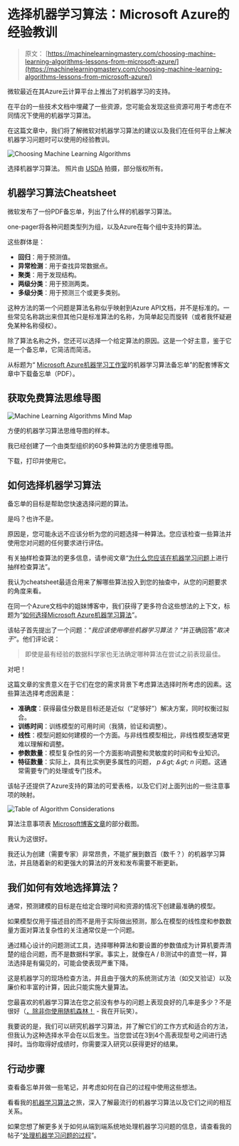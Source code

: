 # 选择机器学习算法：Microsoft Azure的经验教训

> 原文： [https://machinelearningmastery.com/choosing-machine-learning-algorithms-lessons-from-microsoft-azure/](https://machinelearningmastery.com/choosing-machine-learning-algorithms-lessons-from-microsoft-azure/)

微软最近在其Azure云计算平台上推出了对机器学习的支持。

在平台的一些技术文档中埋藏了一些资源，您可能会发现这些资源可用于考虑在不同情况下使用的机器学习算法。

在这篇文章中，我们将了解微软对机器学习算法的建议以及我们在任何平台上解决机器学习问题时可以使用的经验教训。

![Choosing Machine Learning Algorithms](img/0f70e0a9d081f8f231777e0d9bd70dd3.jpg)

选择机器学习算法。
照片由 [USDA](https://www.flickr.com/photos/usdagov/14195226791) 拍摄，部分版权所有。

## 机器学习算法Cheatsheet

微软发布了一份PDF备忘单，列出了什么样的机器学习算法。

one-pager将各种问题类型列为组，以及Azure在每个组中支持的算法。

这些群体是：

*   **回归**：用于预测值。
*   **异常检测**：用于查找异常数据点。
*   **聚类**：用于发现结构。
*   **两级分类**：用于预测两类。
*   **多级分类**：用于预测三个或更多类别。

这种方法的第一个问题是算法名称似乎映射到Azure API文档，并不是标准的。一些常见名称跳出来但其他只是标准算法的名称，为简单起见而旋转（或者我怀疑避免某种名称侵权）。

除了算法名称之外，您还可以选择一个给定算法的原因。这是一个好主意，鉴于它是一个备忘单，它简洁而简洁。

从标题为“ [Microsoft Azure机器学习工作室](http://aka.ms/MLCheatSheet)的机器学习算法备忘单”的配套博客文章中下载备忘单（PDF）。

## 获取免费算法思维导图

![Machine Learning Algorithms Mind Map](img/2ce1275c2a1cac30a9f4eea6edd42d61.jpg)

方便的机器学习算法思维导图的样本。

我已经创建了一个由类型组织的60多种算法的方便思维导图。

下载，打印并使用它。

## 如何选择机器学习算法

备忘单的目标是帮助您快速选择问题的算法。

是吗？也许不是。

原因是，您可能永远不应该分析为您的问题选择一种算法。您应该检查一些算法并使用您对问题的任何要求进行评估。

有关抽样检查算法的更多信息，请参阅文章“[为什么您应该在机器学习问题](http://machinelearningmastery.com/why-you-should-be-spot-checking-algorithms-on-your-machine-learning-problems/)上进行抽样检查算法”。

我认为cheatsheet最适合用来了解哪些算法投入到您的抽查中，从您的问题要求的角度来看。

在同一个Azure文档中的姐妹博客中，我们获得了更多符合这些想法的上下文，标题为“[如何选择Microsoft Azure机器学习算法](https://azure.microsoft.com/en-us/documentation/articles/machine-learning-algorithm-choice/)”。

该帖子首先提出了一个问题：“_我应该使用哪些机器学习算法？_ “并正确回答”_取决于_“。他们评论说：

> 即使是最有经验的数据科学家也无法确定哪种算法在尝试之前表现最佳。

对吧！

这篇文章的宝贵意义在于它们在您的需求背景下考虑算法选择时所考虑的因素。这些算法选择考虑因素是：

*   **准确度**：获得最佳分数是目标还是近似（“足够好”）解决方案，同时权衡过拟合。
*   **训练时间**：训练模型的可用时间（我猜，验证和调整）。
*   **线性**：模型问题如何建模的一个方面。与非线性模型相比，非线性模型通常更难以理解和调整。
*   **参数数量**：模型复杂性的另一个方面影响调整和灵敏度的时间和专业知识。
*   **特征数量**：实际上，具有比实例更多属性的问题， _p＆gt;＆gt; n_ 问题。这通常需要专门的处理或专门技术。

该帖子还提供了Azure支持的算法的可爱表格，以及它们对上面列出的一些注意事项的映射。

![Table of Algorithm Considerations](img/0eb8a221186d12c93587d8eb384049a0.jpg)

算法注意事项表
[Microsoft博客文章](https://azure.microsoft.com/en-us/documentation/articles/machine-learning-algorithm-choice/)的部分截图。

我认为这很好。

我还认为创建（需要专家）非常昂贵，不能扩展到数百（数千？）的机器学习算法，并且随着新的和更强大的算法的开发和发布需要不断更新。

## 我们如何有效地选择算法？

通常，预测建模的目标是在给定合理时间和资源的情况下创建最准确的模型。

如果模型仅用于描述目的而不是用于实际做出预测，那么在模型的线性度和参数数量方面对算法复杂性的关注通常仅是一个问题。

通过精心设计的问题测试工具，选择哪种算法和要设置的参数值成为计算机要弄清楚的组合问题，而不是数据科学家。事实上，就像在A / B测试中的直觉一样，算法选择是有偏见的，可能会使表现严重下降。

这是机器学习的现场检查方法，并且由于强大的系统测试方法（如交叉验证）以及廉价和丰富的计算，因此只能实施大量算法。

您最喜欢的机器学习算法在您之前没有参与的问题上表现良好的几率是多少？不是很好（[，除非你使用随机森林！](http://machinelearningmastery.com/use-random-forest-testing-179-classifiers-121-datasets/) - 我在开玩笑）。

我要说的是，我们可以研究机器学习算法，并了解它们的工作方式和适合的方法，但我认为这种选择水平会在以后发生。当您尝试在3到4个高表现型号之间进行选择时。当你取得好成绩时，你需要深入研究以获得更好的结果。

## 行动步骤

查看备忘单并做一些笔记，并考虑如何在自己的过程中使用这些想法。

看看我的[机器学习算法](http://machinelearningmastery.com/a-tour-of-machine-learning-algorithms/)之旅，深入了解最流行的机器学习算法以及它们之间的相互关系。

如果您想了解更多关于如何从端到端系统地处理机器学习问题的信息，请查看我的帖子“[处理机器学习问题的过程](http://machinelearningmastery.com/process-for-working-through-machine-learning-problems/)”。